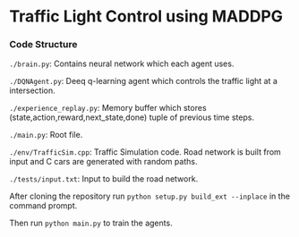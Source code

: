 # Traffic Light Control using MADDPG

### Code Structure

`./brain.py`: Contains neural network which each agent uses.

`./DQNAgent.py`: Deeq q-learning agent which controls the traffic light at a intersection.

`./experience_replay.py`: Memory buffer which stores (state,action,reward,next_state,done) tuple of previous time steps.

`./main.py`: Root file.

`./env/TrafficSim.cpp`: Traffic Simulation code. Road network is built from input and C cars are generated with random paths.

`./tests/input.txt`: Input to build the road network.

After cloning the repository run `python setup.py build_ext --inplace` in the command prompt.

Then run `python main.py` to train the agents.

